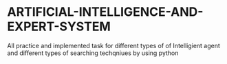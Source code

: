 # ARTIFICIAL-INTELLIGENCE-AND-EXPERT-SYSTEM
All practice and implemented task for different types of of Intelligient agent and different types of searching techqniues by using python
